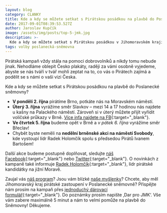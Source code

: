 ```yaml
---
layout: blog
category: CLANKY
title: Kde a kdy se můžete setkat s Pirátskou posádkou na plavbě do Poslanecké sněmovny?
date: 2017-09-01T08:39:53.527Z
author: Jaroslav Kupčík
image: /assets/img/posts/top-5-jmk.jpg
description: >-
  Kde a kdy se můžete setkat s Pirátskou posádkou v Jihomoravském kraji na plavbě do Poslanecké v roce 2017.
tags: volby poslanecká-sněmovna
---
```


Pirátská kampaň vždy stála na pomoci dobrovolníků a nikdy tomu nebude jinak. Nehodláme oblepit Česko plakáty, raději za vámi osobně vyjedeme, abyste se nás tváří v tvář mohli zeptat na to, co vás o Pirátech zajímá a podělit se s námi o vaši vizi Česka.

Kde a kdy se můžete setkat s Pirátskou posádkou na plavbě do Poslanecké sněmovny?

* **V pondělí 2. října** pirátíme Brno, potkáte nás na Moravském náměstí.
* **Úterý 3. října** vyrážíme směr Slavkov – mezi 14 a 17 hodinou nás najdete u kašny na Palackého náměstí. Zároveň si v úterý můžete přijít vyřídit voličské průkazy v Brně. [Více infa najdete na FB](https://www.facebook.com/events/175329816349703/?acontext=%7B%22source%22%3A3%2C%22source_newsfeed_story_type%22%3A%22regular%22%2C%22action_history%22%3A%22%5b%7B%5C%22surface%5C%22%3A%5C%22newsfeed%5C%22%2C%5C%22mechanism%5C%22%3A%5C%22feed_story%5C%22%2C%5C%22extra_data%5C%22%3A%5b%5d%7D%5d%22%2C%22has_source%22%3Atrue%7D&source=3&source_newsfeed_story_type=regular&action_history=%5b%7B%22surface%22%3A%22newsfeed%22%2C%22mechanism%22%3A%22feed_story%22%2C%22extra_data%22%3A%5b%5d%7D%5d&has_source=1&hc_ref=ARQxz_9LfX3sxwdfrGuoslnWnYAUkq0-qqX02aXvZU-O5fV_IKdwDW3yi0Vf2E5l-UE){:target="_blank"}.
* **Ve čtvrtek 5. října** budeme opět v Brně a *v pátek 6. října* vyrážíme směr Břeclav!
* Chybět byste neměli na **nedělní brněnské akci na náměstí Svobody**, kde vystoupí lídr Radek Holomčík spolu s předsedou Pirátů Ivanem Bartošem!

Další akce budeme postupně doplňovat, sledujte [náš Facebook](https://www.facebook.com/CPS.JMK/){:target="_blank"} nebo [Twitter](https://twitter.com/PiratiJMK){:target="_blank"}. O novinkách z kampaně také informuje [Radek Holomčík](https://www.facebook.com/holomcik){:target="_blank"}, lídr pirátské kandidátky na jižní Moravě.

Zaujal vás [náš program](https://jihomoravsky.pirati.cz/program/)? Jsou vám blízké [naše myšlenky](https://jihomoravsky.pirati.cz/aktuality/)? Chcete, aby měl Jihomoravský kraj pirátské zastoupení v Poslanecké sněmovně? Přispějte nám prosím na kampaň přes [jednoduchý dárovací formulář](https://dary.pirati.cz/){:target="_blank"}. Do poznámky prosím napište ‚Dar pro JMK‘. Vše vám zabere maximálně 5 minut a nám to velmi pomůže na plavbě do Sněmovny! Děkujeme.
